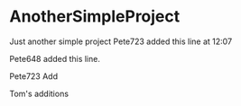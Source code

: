# AnotherSimpleProject
Just another simple project
Pete723 added this line at 12:07


Pete648 added this line.

Pete723 Add

Tom's additions
